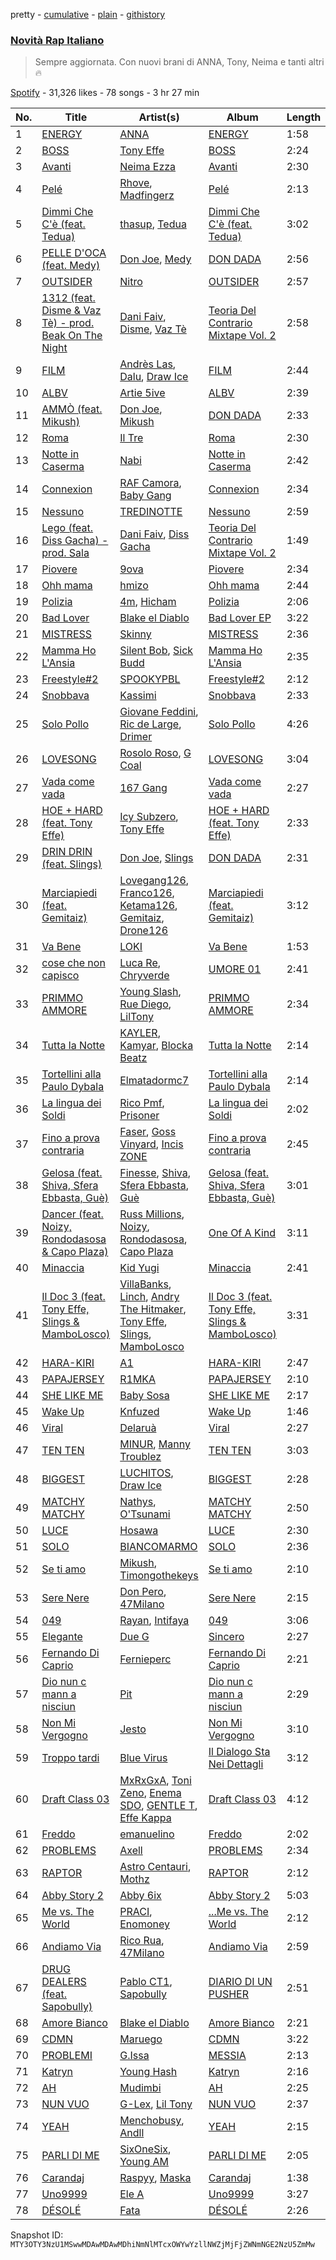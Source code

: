 pretty - [cumulative](/playlists/cumulative/37i9dQZF1DX1OQlaot30zi.md) - [plain](/playlists/plain/37i9dQZF1DX1OQlaot30zi) - [githistory](https://github.githistory.xyz/mackorone/spotify-playlist-archive/blob/main/playlists/plain/37i9dQZF1DX1OQlaot30zi)

### [Novità Rap Italiano](https://open.spotify.com/playlist/37i9dQZF1DX1OQlaot30zi)

> Sempre aggiornata\. Con nuovi brani di ANNA, Tony, Neima e tanti altri 🔥

[Spotify](https://open.spotify.com/user/spotify) - 31,326 likes - 78 songs - 3 hr 27 min

| No. | Title | Artist(s) | Album | Length |
|---|---|---|---|---|
| 1 | [ENERGY](https://open.spotify.com/track/65GyRqnEejaE75SG2SNnSJ) | [ANNA](https://open.spotify.com/artist/7K80yOTC0Id95gRaOxDG5u) | [ENERGY](https://open.spotify.com/album/2KSnpXWI8OsNu7k2lXAoOi) | 1:58 |
| 2 | [BOSS](https://open.spotify.com/track/41ZKcEXI1OSUDpY2zzP45D) | [Tony Effe](https://open.spotify.com/artist/6CKch2otN4SPznHf9ms5JF) | [BOSS](https://open.spotify.com/album/3sMOvpUohugjixq44SynQG) | 2:24 |
| 3 | [Avanti](https://open.spotify.com/track/32Qx2Az9vNtdAPw1KxKoa8) | [Neima Ezza](https://open.spotify.com/artist/754BUADwzMYecBgOoBaetK) | [Avanti](https://open.spotify.com/album/4c1n4Fmve8p70NESEBivV3) | 2:30 |
| 4 | [Pelé](https://open.spotify.com/track/3UYr4TdhtCthMH9ujhx0BA) | [Rhove](https://open.spotify.com/artist/44DWomjW1oDuxIoBIRpmQ4), [Madfingerz](https://open.spotify.com/artist/4VmOlyJsnQB93ZIGMO2XWo) | [Pelé](https://open.spotify.com/album/329aNexZnIOYq7GaNHCxSC) | 2:13 |
| 5 | [Dimmi Che C'è \(feat\. Tedua\)](https://open.spotify.com/track/25DyHdcgQMJ2hEMSsrtTVX) | [thasup](https://open.spotify.com/artist/19i93sA0D7yS9dYoVNBqAA), [Tedua](https://open.spotify.com/artist/1AgAVqo74e2q4FVvg0xpT7) | [Dimmi Che C'è \(feat\. Tedua\)](https://open.spotify.com/album/54nLn2p65cXgkdIvmCJDhG) | 3:02 |
| 6 | [PELLE D'OCA \(feat\. Medy\)](https://open.spotify.com/track/2VxS5ZTxvHbYdfiZJeYNbD) | [Don Joe](https://open.spotify.com/artist/3WrMBQYO99lzSOhYGPiVoQ), [Medy](https://open.spotify.com/artist/3lbFUmlaNMa9ZVSabLlkhn) | [DON DADA](https://open.spotify.com/album/2Z4OPYzsc9osAGBgHtsPnd) | 2:56 |
| 7 | [OUTSIDER](https://open.spotify.com/track/5mReDtjzYeBKhgG3okmyjr) | [Nitro](https://open.spotify.com/artist/6jQZzWW3JlEtcRDSzFVKSP) | [OUTSIDER](https://open.spotify.com/album/0Y6y87L7QxjYMd9AotKayf) | 2:57 |
| 8 | [1312 \(feat\. Disme & Vaz Tè\) \- prod\. Beak On The Night](https://open.spotify.com/track/7flQoPZiOGHINPBS0FUjtR) | [Dani Faiv](https://open.spotify.com/artist/0ffKEtMDnROKWyJtXUnLbJ), [Disme](https://open.spotify.com/artist/0CXnO9kUawdDjzToSqCC3p), [Vaz Tè](https://open.spotify.com/artist/65ddsrNChT3wol9kEIJqKY) | [Teoria Del Contrario Mixtape Vol\. 2](https://open.spotify.com/album/0IAX2njGSfQczvl5oN5ZLx) | 2:58 |
| 9 | [FILM](https://open.spotify.com/track/5nPOa1NCVgZ55VmVoYYL6E) | [Andrès Las](https://open.spotify.com/artist/5yxzT7i5hJK48tqWWfU3iO), [Dalu](https://open.spotify.com/artist/4oIQqm101EnDn0FjhreaIi), [Draw Ice](https://open.spotify.com/artist/7bBsqA3ckjPt7nl9F2ETNG) | [FILM](https://open.spotify.com/album/2immDl2yt5w1PfvL0Cqwr4) | 2:44 |
| 10 | [ALBV](https://open.spotify.com/track/11CLbFT3tm8UTU2b0XNd79) | [Artie 5ive](https://open.spotify.com/artist/2R4kNOwHUUsuDYhKsESVbF) | [ALBV](https://open.spotify.com/album/7CIlHDEtln2cbqATa3uRoF) | 2:39 |
| 11 | [AMMÒ \(feat\. Mikush\)](https://open.spotify.com/track/3XlqB2sJGExXgkA0RSRy1R) | [Don Joe](https://open.spotify.com/artist/3WrMBQYO99lzSOhYGPiVoQ), [Mikush](https://open.spotify.com/artist/3eBlbhY21Q1L6xwbVMCQa1) | [DON DADA](https://open.spotify.com/album/2Z4OPYzsc9osAGBgHtsPnd) | 2:33 |
| 12 | [Roma](https://open.spotify.com/track/1RTrSZow3zzUQ1Q2B95d3z) | [Il Tre](https://open.spotify.com/artist/4p5IspnsqtILeRtckOxumu) | [Roma](https://open.spotify.com/album/4dW1fBOZW6iy5ndUTX5hOI) | 2:30 |
| 13 | [Notte in Caserma](https://open.spotify.com/track/7e13N2FGtTbGDLToobRfxw) | [Nabi](https://open.spotify.com/artist/5CqlDzj8DSqsklkXuTYfSd) | [Notte in Caserma](https://open.spotify.com/album/38Ul6msWrKeRIlUP60pMU3) | 2:42 |
| 14 | [Connexion](https://open.spotify.com/track/3OiVezwUqRu6R5byvFV6qA) | [RAF Camora](https://open.spotify.com/artist/0Dvx6p8JDyzeOPGmaCIH1L), [Baby Gang](https://open.spotify.com/artist/3LvwPiJQJ0da0GurKMToV0) | [Connexion](https://open.spotify.com/album/3bPPFbT0uMsq5Ma3IoeCUI) | 2:34 |
| 15 | [Nessuno](https://open.spotify.com/track/1nGlU60THN1CKi9qktQYT7) | [TREDINOTTE](https://open.spotify.com/artist/4HpJUBGnRm1iEey3WFw8Es) | [Nessuno](https://open.spotify.com/album/1Y4xGr91OelTJfDMBos51G) | 2:59 |
| 16 | [Lego \(feat\. Diss Gacha\) \- prod\. Sala](https://open.spotify.com/track/7dwy8o7JsmULhW8jN2NhxB) | [Dani Faiv](https://open.spotify.com/artist/0ffKEtMDnROKWyJtXUnLbJ), [Diss Gacha](https://open.spotify.com/artist/4TKF8KSK6bgHgszFxu5xzu) | [Teoria Del Contrario Mixtape Vol\. 2](https://open.spotify.com/album/0IAX2njGSfQczvl5oN5ZLx) | 1:49 |
| 17 | [Piovere](https://open.spotify.com/track/74Y7xs29JXu5ADfX5yVCIt) | [9ova](https://open.spotify.com/artist/40ScoYJJAlWfFVrBmIQvJO) | [Piovere](https://open.spotify.com/album/1BIq9AQW2N8BwUqGR3oTbB) | 2:34 |
| 18 | [Ohh mama](https://open.spotify.com/track/6x5Onig2VvZR96vzD5QG5B) | [hmizo](https://open.spotify.com/artist/364qkrUT2TKnSW6YmIfeai) | [Ohh mama](https://open.spotify.com/album/0RbUmgxIWpKBzywTnnMdZR) | 2:44 |
| 19 | [Polizia](https://open.spotify.com/track/2GOUFt7GPYXSA4UDEqrhGy) | [4m](https://open.spotify.com/artist/2e87DWvLyzKFgyHYxpF7G3), [Hicham](https://open.spotify.com/artist/7yPHguk7KYWINERqIQSVAq) | [Polizia](https://open.spotify.com/album/2RnBTvII7lXZgqk9N1qtwR) | 2:06 |
| 20 | [Bad Lover](https://open.spotify.com/track/4ZrCxtxTl65ph6781SRaee) | [Blake el Diablo](https://open.spotify.com/artist/3f0oZnKV2b5N8TDBnSGEOL) | [Bad Lover EP](https://open.spotify.com/album/7KdFdvIhtotPKcMgEdWbrv) | 3:22 |
| 21 | [MISTRESS](https://open.spotify.com/track/1vT1yACp1rSZCvq6QEjUwd) | [Skinny](https://open.spotify.com/artist/1NHdROm8HLgfbar8uCIZGk) | [MISTRESS](https://open.spotify.com/album/3zUKwXcMpAuxPCTRwSZQao) | 2:36 |
| 22 | [Mamma Ho L'Ansia](https://open.spotify.com/track/0trkYuQztYMYtGBCEBBgTv) | [Silent Bob](https://open.spotify.com/artist/4oEO6Ud3efrjTNSR9SMleI), [Sick Budd](https://open.spotify.com/artist/5h8RF4h6OhX1zIssiLPndr) | [Mamma Ho L'Ansia](https://open.spotify.com/album/39cI5URGA4WKRsrmDIPy8c) | 2:35 |
| 23 | [Freestyle\#2](https://open.spotify.com/track/3GWunIYzxXspSGD7lzj0F1) | [SPOOKYPBL](https://open.spotify.com/artist/6083C1SYbF1b4iMciTbpbv) | [Freestyle\#2](https://open.spotify.com/album/4RJSyh82Vs7fi6e6EibCSN) | 2:12 |
| 24 | [Snobbava](https://open.spotify.com/track/7KGOocrNaKZBPQr4VLDz49) | [Kassimi](https://open.spotify.com/artist/2SLBMi00NHiYhfnJ36aTvd) | [Snobbava](https://open.spotify.com/album/0I4nw0CPX7J1MLRzy9jBXs) | 2:33 |
| 25 | [Solo Pollo](https://open.spotify.com/track/4jsCuELpXvxCFYPAlHnGcd) | [Giovane Feddini](https://open.spotify.com/artist/2Q9Z5LbKXiImqMdnZiLT3u), [Ric de Large](https://open.spotify.com/artist/6It8QDcivbTwJ46Gk9WUvu), [Drimer](https://open.spotify.com/artist/3Qz694qtRw2d9yKFr8zK8u) | [Solo Pollo](https://open.spotify.com/album/14qMVgdkBj3snOeLWwSYZO) | 4:26 |
| 26 | [LOVESONG](https://open.spotify.com/track/2gvKbgYITFAB8hjB9Q5vPk) | [Rosolo Roso](https://open.spotify.com/artist/4v6IUouJ3henBgdkXXBfLg), [G Coal](https://open.spotify.com/artist/2vvXqIv6N4huXqIngC3ces) | [LOVESONG](https://open.spotify.com/album/5PyWGIF8mVEzBgecOzKoNc) | 3:04 |
| 27 | [Vada come vada](https://open.spotify.com/track/5bJKrpclp5ZwxHjgMHQD9O) | [167 Gang](https://open.spotify.com/artist/2m43lP1Wo0IPyxVG4ofE33) | [Vada come vada](https://open.spotify.com/album/1uiCVnEYRbmcRACX7cfq8S) | 2:27 |
| 28 | [HOE + HARD \(feat\. Tony Effe\)](https://open.spotify.com/track/43Wy3qYbTLUxUqsLZlTAa7) | [Icy Subzero](https://open.spotify.com/artist/24oVOFAARWAYUb1LaedbI0), [Tony Effe](https://open.spotify.com/artist/6CKch2otN4SPznHf9ms5JF) | [HOE + HARD \(feat\. Tony Effe\)](https://open.spotify.com/album/5YclMYzrQvzpUu3mTbBhBd) | 2:33 |
| 29 | [DRIN DRIN \(feat\. Slings\)](https://open.spotify.com/track/1h5ydKuWLZXRCdM8fHw1Ys) | [Don Joe](https://open.spotify.com/artist/3WrMBQYO99lzSOhYGPiVoQ), [Slings](https://open.spotify.com/artist/0XMi14343o5LtUKVdKmMUj) | [DON DADA](https://open.spotify.com/album/2hwelY2TJPQy1LVZn6XJdU) | 2:31 |
| 30 | [Marciapiedi \(feat\. Gemitaiz\)](https://open.spotify.com/track/2WXMOq2PNFW7qCHEkCyDpt) | [Lovegang126](https://open.spotify.com/artist/7Munu8K4WpaJxPfnwXh0re), [Franco126](https://open.spotify.com/artist/2KkO9uXHF9BVNJASjLekAc), [Ketama126](https://open.spotify.com/artist/0pSx3asj3usz5PRt8COo0E), [Gemitaiz](https://open.spotify.com/artist/4upwdFMlZBmQ68jP9jPzjK), [Drone126](https://open.spotify.com/artist/4r64DBNfhWlXinhF5PAhpg) | [Marciapiedi \(feat\. Gemitaiz\)](https://open.spotify.com/album/68RJr5UUMja95uIj10KcIr) | 3:12 |
| 31 | [Va Bene](https://open.spotify.com/track/5w4wqUJgNGfKUYueXO8kCb) | [LOKI](https://open.spotify.com/artist/4kD5wLdwyIuYfcAJIHYbaQ) | [Va Bene](https://open.spotify.com/album/0PFEZ3EBR8Qmyut1QGHfIS) | 1:53 |
| 32 | [cose che non capisco](https://open.spotify.com/track/6YgkpEt3Md54yMx79Zajo5) | [Luca Re](https://open.spotify.com/artist/2TvgTSCaWT7JFeVYggKeu8), [Chryverde](https://open.spotify.com/artist/55Adwj1kve66exxO3f8Lpm) | [UMORE 01](https://open.spotify.com/album/5hKSdj98yxxkm1yHZWuNZe) | 2:41 |
| 33 | [PRIMMO AMMORE](https://open.spotify.com/track/0UuY3i8Ee0VZWDY5VJfKNw) | [Young Slash](https://open.spotify.com/artist/7ajcXCqrSRoMtviBDVIjqn), [Rue Diego](https://open.spotify.com/artist/6egOVydoArbWCk87BHbf2F), [LilTony](https://open.spotify.com/artist/6iqapqgOqZ9HEt3G6ByUrh) | [PRIMMO AMMORE](https://open.spotify.com/album/0jRDpJ2bMVD8JT43ifUd9E) | 2:34 |
| 34 | [Tutta la Notte](https://open.spotify.com/track/19DTIJBVolckyDiluQ4vG1) | [KAYLER](https://open.spotify.com/artist/3RfIKCBcJ6Nb7OLrk2fV4S), [Kamyar](https://open.spotify.com/artist/4cTOxBErR9Of5kMfjVw86j), [Blocka Beatz](https://open.spotify.com/artist/1AnTVUsrFRQ3HBhpUZHi5p) | [Tutta la Notte](https://open.spotify.com/album/4GxqkMjfcQyqQri9igXu1K) | 2:14 |
| 35 | [Tortellini alla Paulo Dybala](https://open.spotify.com/track/6t1LlfS4FM7lNPu4DvQVu9) | [Elmatadormc7](https://open.spotify.com/artist/7516jrFSCN9rahmTvPAYUu) | [Tortellini alla Paulo Dybala](https://open.spotify.com/album/3LDu3gqSvaVHqZmWlOtUHJ) | 2:14 |
| 36 | [La lingua dei Soldi](https://open.spotify.com/track/1Y2xeQV3x5tZY8vcMdAJ2T) | [Rico Pmf](https://open.spotify.com/artist/1V3hNQCQ9ZrVmRbiSm1d1A), [Prisoner](https://open.spotify.com/artist/3Q7xzwhs8hMbxxZzgufR6U) | [La lingua dei Soldi](https://open.spotify.com/album/3FMcumUqh7SagpJJxWccr5) | 2:02 |
| 37 | [Fino a prova contraria](https://open.spotify.com/track/2NKuaOV0Pc7vgAj00v4Wzq) | [Faser](https://open.spotify.com/artist/2gB1sbhrKdnw2fI9nD6O3Z), [Goss Vinyard](https://open.spotify.com/artist/2w3jmxjfaLRyLhJ8GfqyiV), [Incis ZONE](https://open.spotify.com/artist/2I7HXUVJWZJ8mHJq3pOZNt) | [Fino a prova contraria](https://open.spotify.com/album/54L9JxCFsqFASrcTzOiHjX) | 2:45 |
| 38 | [Gelosa \(feat\. Shiva, Sfera Ebbasta, Guè\)](https://open.spotify.com/track/2hHC2jw8qiE4IAPDGjU4Fu) | [Finesse](https://open.spotify.com/artist/3GWuJyC9r6Ug0F6jeLzTpY), [Shiva](https://open.spotify.com/artist/2K5nCggbhSZ00YCYP5qkZS), [Sfera Ebbasta](https://open.spotify.com/artist/23TFHmajVfBtlRx5MXqgoz), [Guè](https://open.spotify.com/artist/7F2utINZ6tSokSiZTQBE27) | [Gelosa \(feat\. Shiva, Sfera Ebbasta, Guè\)](https://open.spotify.com/album/0EtbYgB5v6HF3VgWVYOOOi) | 3:01 |
| 39 | [Dancer \(feat\. Noizy, Rondodasosa & Capo Plaza\)](https://open.spotify.com/track/57ubCgw0giJhVSayXBJ0xH) | [Russ Millions](https://open.spotify.com/artist/3FoFW2AoUGRHBacC6i4x4p), [Noizy](https://open.spotify.com/artist/2SabhGDiBSyaM6QSuBUVqB), [Rondodasosa](https://open.spotify.com/artist/61bQ4nwIioR8w6PGxzpyY3), [Capo Plaza](https://open.spotify.com/artist/5SulO4l40qDuV9zUGLZx7n) | [One Of A Kind](https://open.spotify.com/album/2IhLU2znWzCRnwUthzjrRe) | 3:11 |
| 40 | [Minaccia](https://open.spotify.com/track/0RbhNJIb0vOtLbFlcBN3lx) | [Kid Yugi](https://open.spotify.com/artist/0EUR8jz8L936AEbV2Spkca) | [Minaccia](https://open.spotify.com/album/0jBPzPKM05G6OyULtiaq9p) | 2:41 |
| 41 | [Il Doc 3 \(feat\. Tony Effe, Slings & MamboLosco\)](https://open.spotify.com/track/3yjVLPigd6HDjBpJMYEUih) | [VillaBanks](https://open.spotify.com/artist/3ASAxVN1hNoYfoMcIkzZWL), [Linch](https://open.spotify.com/artist/0NWr9rFOUD5cFtprFySf5p), [Andry The Hitmaker](https://open.spotify.com/artist/6hb3ftxbKAFsOiNCdFbyzJ), [Tony Effe](https://open.spotify.com/artist/6CKch2otN4SPznHf9ms5JF), [Slings](https://open.spotify.com/artist/0XMi14343o5LtUKVdKmMUj), [MamboLosco](https://open.spotify.com/artist/4BFn4jmfqSNaHtPWHTcy41) | [Il Doc 3 \(feat\. Tony Effe, Slings & MamboLosco\)](https://open.spotify.com/album/0Us36d7YZAKpS3YjY1oVNk) | 3:31 |
| 42 | [HARA\-KIRI](https://open.spotify.com/track/2dZ1F15FBUtPxnYUbCCQsi) | [A1](https://open.spotify.com/artist/6rTM68RrcrscQ8LNIBhPsK) | [HARA\-KIRI](https://open.spotify.com/album/66x4S71GO4J5DG1I0FiWbB) | 2:47 |
| 43 | [PAPAJERSEY](https://open.spotify.com/track/7f2pjAvuVMMJvKqm8xVMa7) | [R1MKA](https://open.spotify.com/artist/2KiPQlUFO56wDrtmDth3Mc) | [PAPAJERSEY](https://open.spotify.com/album/6GvztqFAleXlYXRj9Tse7Z) | 2:10 |
| 44 | [SHE LIKE ME](https://open.spotify.com/track/0g9DkumOi0JS4gTU5rzDw1) | [Baby Sosa](https://open.spotify.com/artist/7jg5p3qrEEKY7fqNzgoJ9K) | [SHE LIKE ME](https://open.spotify.com/album/5IqZkS9RnKigGgptLDRgwo) | 2:17 |
| 45 | [Wake Up](https://open.spotify.com/track/2XRadCJPt1ef4YD8ydNeXJ) | [Knfuzed](https://open.spotify.com/artist/0iLJo0Dem6c216e2jQjQBB) | [Wake Up](https://open.spotify.com/album/78e3XuhmbCga6gq2FNaJAE) | 1:46 |
| 46 | [Viral](https://open.spotify.com/track/6YMAvSYRPLi9O0Qq4IL3Rs) | [Delaruà](https://open.spotify.com/artist/0inlLzcyWLbJbPZuMzfTPt) | [Viral](https://open.spotify.com/album/7EgdSz7TNzcYnPCHgkcXZy) | 2:27 |
| 47 | [TEN TEN](https://open.spotify.com/track/6xWwDNDnU6SeshHsKJKiML) | [MINUR](https://open.spotify.com/artist/7rylbiZO3rabYvIKu4Kcg0), [Manny Troublez](https://open.spotify.com/artist/4zy1P09QNWgC7LvrAbYaDN) | [TEN TEN](https://open.spotify.com/album/6HAiyDtspjIZ3fFNGoZSHp) | 3:03 |
| 48 | [BIGGEST](https://open.spotify.com/track/7efA9nmik7b4ZKhuznb3cU) | [LUCHITOS](https://open.spotify.com/artist/1q4ioEGGMSQFjAt24zkXkX), [Draw Ice](https://open.spotify.com/artist/7bBsqA3ckjPt7nl9F2ETNG) | [BIGGEST](https://open.spotify.com/album/5fZg4SUzKMiPu34FISxbxL) | 2:28 |
| 49 | [MATCHY MATCHY](https://open.spotify.com/track/3UGdtfgKz8HK02RPU2WEvR) | [Nathys](https://open.spotify.com/artist/4WEY1EtpUsTc7DkeqABuxf), [O'Tsunami](https://open.spotify.com/artist/2XAfB5zj0qBxMC6Z6hibfm) | [MATCHY MATCHY](https://open.spotify.com/album/1zDAyCBiCBGxpZI2rsHPQS) | 2:50 |
| 50 | [LUCE](https://open.spotify.com/track/5XrYC2Z3xsIgx5jvBBuyWH) | [Hosawa](https://open.spotify.com/artist/0CA0vPSeG4YNObQrpfUq8H) | [LUCE](https://open.spotify.com/album/0VdHdzakwR6BsQ1V6KY4mC) | 2:30 |
| 51 | [SOLO](https://open.spotify.com/track/5FE3cNftun8KCspl7XmPRu) | [BIANCOMARMO](https://open.spotify.com/artist/4C3zbFkBgltRh40f62Cd49) | [SOLO](https://open.spotify.com/album/2XXhiX0pHsLcsSnRtXI1Uf) | 2:36 |
| 52 | [Se ti amo](https://open.spotify.com/track/0DuEBifTJH7UUCCZXxffXh) | [Mikush](https://open.spotify.com/artist/3eBlbhY21Q1L6xwbVMCQa1), [Timongothekeys](https://open.spotify.com/artist/1pXa6QH7HpQcw3FCP7MQQk) | [Se ti amo](https://open.spotify.com/album/6KWpVZnQuIcwQYHCDbiPhF) | 2:10 |
| 53 | [Sere Nere](https://open.spotify.com/track/2WHiSpzu5j3pBNextnnZwV) | [Don Pero](https://open.spotify.com/artist/2KLafS2cc489GVGuYm5aE2), [47Milano](https://open.spotify.com/artist/0A3F67rGTvyUTqCCuiFLV1) | [Sere Nere](https://open.spotify.com/album/4VE7KgxqtyIwmH7IiwF4pQ) | 2:15 |
| 54 | [049](https://open.spotify.com/track/2ctb12A2f1xM2mMaO29naD) | [Rayan](https://open.spotify.com/artist/6doCr3greqY545Eo7IsY3m), [Intifaya](https://open.spotify.com/artist/1sSz8a84ezDX1LhXCIgt41) | [049](https://open.spotify.com/album/3L3WQ16h0XZx4OW0DCvEl0) | 3:06 |
| 55 | [Elegante](https://open.spotify.com/track/2PamQLAHpzvtAu19owGW1u) | [Due G](https://open.spotify.com/artist/7ICNoOv4dBRG72UaFP5Aba) | [Sincero](https://open.spotify.com/album/7BVpXL1e4ZStSpxYaWUZo4) | 2:27 |
| 56 | [Fernando Di Caprio](https://open.spotify.com/track/3wuWbaU57XS0acS3Imlend) | [Fernieperc](https://open.spotify.com/artist/3P2yAScIFCRb9ByokOVwy6) | [Fernando Di Caprio](https://open.spotify.com/album/38LaL97ossNjGCU2jKG0u4) | 2:21 |
| 57 | [Dio nun c mann a nisciun](https://open.spotify.com/track/3JVHZwqC5nz9ikKg6nUjn6) | [Pit](https://open.spotify.com/artist/5dO2ChPqNYjEyy3wXA5R0A) | [Dio nun c mann a nisciun](https://open.spotify.com/album/0hrFrBtJAgdIAsFsn4NHhA) | 2:29 |
| 58 | [Non Mi Vergogno](https://open.spotify.com/track/4bPVeS7Vmf1RndvfoS2bIo) | [Jesto](https://open.spotify.com/artist/3zkAFoqRMvc1ZWjW65XOO8) | [Non Mi Vergogno](https://open.spotify.com/album/7i63wxIbdDFBDC1xN9jRBE) | 3:10 |
| 59 | [Troppo tardi](https://open.spotify.com/track/13w15AtHBqnOKGcCXTtvkT) | [Blue Virus](https://open.spotify.com/artist/7H9TcusDoz60eSTxB0Avxn) | [Il Dialogo Sta Nei Dettagli](https://open.spotify.com/album/5KrPLxbFmpKCImNAjPuPOb) | 3:12 |
| 60 | [Draft Class 03](https://open.spotify.com/track/1Lcj9rgZDXvFKKak2bF3hc) | [MxRxGxA](https://open.spotify.com/artist/0mWyVQ7sv9hxOYcStan62M), [Toni Zeno](https://open.spotify.com/artist/3EjtKBJgiLErF6cprWuHXG), [Enema SDO](https://open.spotify.com/artist/56DubybVDnapA66UY34dRa), [GENTLE T](https://open.spotify.com/artist/2xlpLMpxPwAhjidh03QPw1), [Effe Kappa](https://open.spotify.com/artist/2SjrYugzCT9FuV13flnzEX) | [Draft Class 03](https://open.spotify.com/album/0ItCpYcJULsEB0T6nMzojG) | 4:12 |
| 61 | [Freddo](https://open.spotify.com/track/0JTSwPtqZ4Aesj6fIlnnYJ) | [emanuelino](https://open.spotify.com/artist/3XvGNKkWf5TQoR1xcfm5TU) | [Freddo](https://open.spotify.com/album/7KLikaUXpm72gqhUQV8OkA) | 2:02 |
| 62 | [PROBLEMS](https://open.spotify.com/track/3xsW2mmf1ruwJx0NCG2Ckf) | [Axell](https://open.spotify.com/artist/2ySYVtBVDE24iUcJGfHRka) | [PROBLEMS](https://open.spotify.com/album/0FzAwrVEvrfanjWk6HcvwM) | 2:34 |
| 63 | [RAPTOR](https://open.spotify.com/track/1eSIww3FeZYxwCu3u3tkVR) | [Astro Centauri](https://open.spotify.com/artist/027y7WtCHLPyUJr50Q0p6E), [Mothz](https://open.spotify.com/artist/5lrXmCL7NuAEVJDfhIJtsu) | [RAPTOR](https://open.spotify.com/album/06iK8SVSFFChu6hGDuBRMT) | 2:12 |
| 64 | [Abby Story 2](https://open.spotify.com/track/6fr24nGfnZfEKYpFAJ25lY) | [Abby 6ix](https://open.spotify.com/artist/19nW3VjtThtO0ek8Ymmg9P) | [Abby Story 2](https://open.spotify.com/album/3zsbgbbw7GqyN2tZ58pUak) | 5:03 |
| 65 | [Me vs\. The World](https://open.spotify.com/track/69QDwkWwn4dP5Nccf9QF3S) | [PRACI](https://open.spotify.com/artist/4mW1PRTVIA38Yv9ZDezrj5), [Enomoney](https://open.spotify.com/artist/0ciz7qq9gZJKmjxvi38IL8) | [...Me vs\. The World](https://open.spotify.com/album/0cCx4pBExwplLGU6VOSMmh) | 2:12 |
| 66 | [Andiamo Via](https://open.spotify.com/track/2gLsFd7oFv5SNSQf5SRhuh) | [Rico Rua](https://open.spotify.com/artist/5qtpAedIGNUyxyAyZ4B74E), [47Milano](https://open.spotify.com/artist/0A3F67rGTvyUTqCCuiFLV1) | [Andiamo Via](https://open.spotify.com/album/6HAAFMX4S9uslfm3gbjH8t) | 2:59 |
| 67 | [DRUG DEALERS \(feat\. Sapobully\)](https://open.spotify.com/track/65cwJw7TQRRPUgPgdVHftV) | [Pablo CT1](https://open.spotify.com/artist/7MgujiE0xHTeS5tqBNKRfe), [Sapobully](https://open.spotify.com/artist/2u5doTfPeC2gnLwislKGLE) | [DIARIO DI UN PUSHER](https://open.spotify.com/album/4tbTUVR5AXMjxp5unYO9a0) | 2:51 |
| 68 | [Amore Bianco](https://open.spotify.com/track/7omuQEx0gZX4TjXKX58AGl) | [Blake el Diablo](https://open.spotify.com/artist/3f0oZnKV2b5N8TDBnSGEOL) | [Amore Bianco](https://open.spotify.com/album/53ouXegw7U2gjuMsl0jnqg) | 2:21 |
| 69 | [CDMN](https://open.spotify.com/track/4Y4HVfMlmklXnQXK3dv3rh) | [Maruego](https://open.spotify.com/artist/26Db0VeiqD1i5GRFjUww3I) | [CDMN](https://open.spotify.com/album/0QPHTifF24kN92Pz3t56Mx) | 3:22 |
| 70 | [PROBLEMI](https://open.spotify.com/track/0tQ0qg8v57q56pG8o9Jczt) | [G.Issa](https://open.spotify.com/artist/7gU8RwGw5k4wbutDIrIimI) | [MESSIA](https://open.spotify.com/album/1NY3CkX3Jahf4nKfBrF4LO) | 2:13 |
| 71 | [Katryn](https://open.spotify.com/track/4qj8LDtoj0PcGXrCoVLEsr) | [Young Hash](https://open.spotify.com/artist/3DzRZC35HaSRnc4VrIbYYX) | [Katryn](https://open.spotify.com/album/6dBYNaQv4RsIj27X9XZA4p) | 2:16 |
| 72 | [AH](https://open.spotify.com/track/1FgKrzBTO5IUGfUH4cd8on) | [Mudimbi](https://open.spotify.com/artist/0pmgwPGqkEVI0zPABTxPVR) | [AH](https://open.spotify.com/album/2xmxjP0jfWNO9fs9I9jVlX) | 2:25 |
| 73 | [NUN VUO](https://open.spotify.com/track/44vzim5wQgd5lG2gApF5uF) | [G\-Lex](https://open.spotify.com/artist/34aOrKPSv2YwgiR6pLVK2Y), [Lil Tony](https://open.spotify.com/artist/5scZI5Lpqp6uijn5kCXCEZ) | [NUN VUO](https://open.spotify.com/album/0AkBXWJAIoe8iNm2g7ZVIp) | 2:37 |
| 74 | [YEAH](https://open.spotify.com/track/2KbS3BAMApA8CI8jd2Rzyr) | [Menchobusy](https://open.spotify.com/artist/1yzOwQ5zBC5ohaM6FNbTdJ), [Andll](https://open.spotify.com/artist/5dgwAZQw4wGTOOm2X7j8YP) | [YEAH](https://open.spotify.com/album/4uVHhFWvFJSiMnOQHfs5g1) | 2:15 |
| 75 | [PARLI DI ME](https://open.spotify.com/track/6LxO96wfbaQKHNJqo8kNdy) | [SixOneSix](https://open.spotify.com/artist/5QK6u3vdOJBt4hJjJoYCLd), [Young AM](https://open.spotify.com/artist/2upvuqOIxuRf1vq9KsojFJ) | [PARLI DI ME](https://open.spotify.com/album/2mmyxFXEpZUabGczkngZlK) | 2:05 |
| 76 | [Carandaj](https://open.spotify.com/track/4zR3PG4Umksdg6yjqIVem2) | [Raspyy](https://open.spotify.com/artist/06aQxTBpi11b8LTWNw4yCd), [Maska](https://open.spotify.com/artist/6SiEcWAwt9JaK8RwV3AFk7) | [Carandaj](https://open.spotify.com/album/39D8DEYl5lnQqrprj6w9m1) | 1:38 |
| 77 | [Uno9999](https://open.spotify.com/track/59KsUaIA6LKg1CCAmkhYOX) | [Ele A](https://open.spotify.com/artist/2p8QkcgkfvIcUTpudqcqRM) | [Uno9999](https://open.spotify.com/album/028OsY71ny6lzw0Tuq8ILS) | 3:27 |
| 78 | [DÉSOLÉ](https://open.spotify.com/track/4xrBfdXHqenjwuCRvnlqRM) | [Fata](https://open.spotify.com/artist/2e0HLVyPlF5jP9khNWfV3m) | [DÉSOLÉ](https://open.spotify.com/album/2dBduepbYIm9uQlADmUvdd) | 2:26 |

Snapshot ID: `MTY3OTY3NzU1MSwwMDAwMDAwMDhiNmNlMTcxOWYwYzllNWZjMjFjZWNmNGE2NzU5ZmMw`
